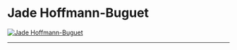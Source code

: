 ## 

# Jade Hoffmann-Buguet

[![Jade Hoffmann-Buguet](https://res.cloudinary.com/ontore/image/upload/c_scale,e_auto_color,w_1920/v1556036823/_HOR9236.NEF_cfmw6j.png)](https://www.instagram.com/jade.hof/)

---

